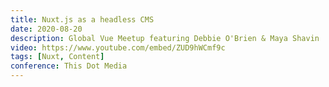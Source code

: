 ```yaml
---
title: Nuxt.js as a headless CMS
date: 2020-08-20
description: Global Vue Meetup featuring Debbie O'Brien & Maya Shavin
video: https://www.youtube.com/embed/ZUD9hWCmf9c
tags: [Nuxt, Content]
conference: This Dot Media
---
```

